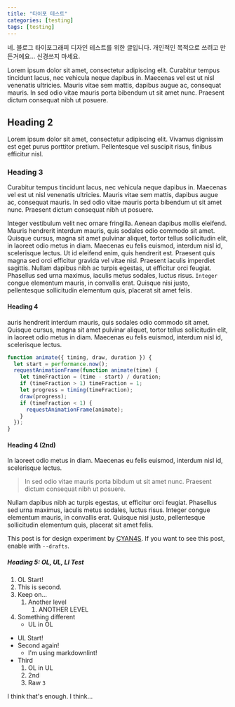 ```yaml
---
title: "타이포 테스트"
categories: [testing]
tags: [testing]
---
```


네. 블로그 타이포그래피 디자인 테스트를 위한 글입니다. 개인적인 목적으로 쓰려고 만든거에요... 신경쓰지 마세요.

Lorem ipsum dolor sit amet, consectetur adipiscing elit. Curabitur tempus tincidunt lacus, nec vehicula neque dapibus in. Maecenas vel est ut nisl venenatis ultricies. Mauris vitae sem mattis, dapibus augue ac, consequat mauris. In sed odio vitae mauris porta bibendum ut sit amet nunc. Praesent dictum consequat nibh ut posuere.

## Heading 2

Lorem ipsum dolor sit amet, consectetur adipiscing elit. Vivamus dignissim est eget purus porttitor pretium. Pellentesque vel suscipit risus, finibus efficitur nisl.

### Heading 3

Curabitur tempus tincidunt lacus, nec vehicula neque dapibus in. Maecenas vel est ut nisl venenatis ultricies. Mauris vitae sem mattis, dapibus augue ac, consequat mauris. In sed odio vitae mauris porta bibendum ut sit amet nunc. Praesent dictum consequat nibh ut posuere.

Integer vestibulum velit nec ornare fringilla. Aenean dapibus mollis eleifend. Mauris hendrerit interdum mauris, quis sodales odio commodo sit amet. Quisque cursus, magna sit amet pulvinar aliquet, tortor tellus sollicitudin elit, in laoreet odio metus in diam. Maecenas eu felis euismod, interdum nisl id, scelerisque lectus. Ut id eleifend enim, quis hendrerit est. Praesent quis magna sed orci efficitur gravida vel vitae nisl. Praesent iaculis imperdiet sagittis. Nullam dapibus nibh ac turpis egestas, ut efficitur orci feugiat. Phasellus sed urna maximus, iaculis metus sodales, luctus risus. `Integer` congue elementum mauris, in convallis erat. Quisque nisi justo, pellentesque sollicitudin elementum quis, placerat sit amet felis.

#### Heading 4

auris hendrerit interdum mauris, quis sodales odio commodo sit amet. Quisque cursus, magna sit amet pulvinar aliquet, tortor tellus sollicitudin elit, in laoreet odio metus in diam. Maecenas eu felis euismod, interdum nisl id, scelerisque lectus.

```javascript
function animate({ timing, draw, duration }) {
  let start = performance.now();
  requestAnimationFrame(function animate(time) {
    let timeFraction = (time - start) / duration;
    if (timeFraction > 1) timeFraction = 1;
    let progress = timing(timeFraction);
    draw(progress);
    if (timeFraction < 1) {
      requestAnimationFrame(animate);
    }
  });
}
```

#### Heading 4 (2nd)

In laoreet odio metus in diam. Maecenas eu felis euismod, interdum nisl id, scelerisque lectus.

> In sed odio vitae mauris porta bibdum ut sit amet nunc. Praesent dictum consequat nibh ut posuere.

Nullam dapibus nibh ac turpis egestas, ut efficitur orci feugiat. Phasellus sed urna maximus, iaculis metus sodales, luctus risus. Integer congue elementum mauris, in convallis erat. Quisque nisi justo, pellentesque sollicitudin elementum quis, placerat sit amet felis.

This post is for design experiment by [CYAN4S](cyan4s.com). If you want to see this post, enable with `--drafts`.

##### Heading 5: OL, UL, LI Test

1. OL Start!
1. This is second.
1. Keep on...
    1. Another level
        1. ANOTHER LEVEL
1. Something different
    - UL in OL

- UL Start!
- Second again!
  - I'm using markdownlint!
- Third
  1. OL in UL
  1. 2nd
  1. Raw `3`

I think that's enough. I think...
